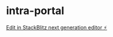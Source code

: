 # intra-portal

[Edit in StackBlitz next generation editor ⚡️](https://stackblitz.com/~/github.com/bailo34/intra-portal)